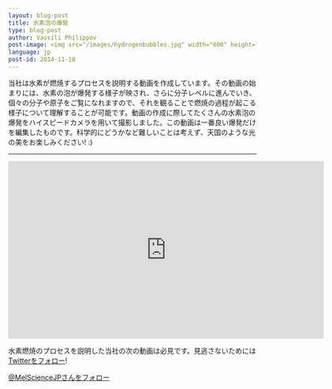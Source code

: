 ```yaml
---
layout: blog-post
title: 水素泡の爆発
type: blog-post
author: Vassili Philippov
post-image: <img src="/images/hydrogenbubbles.jpg" width="600" height="325" alt="水素泡の爆発">
language: jp
post-id: 2014-11-18
---
```

当社は水素が燃焼するプロセスを説明する動画を作成しています。その動画の始まりには、水素の泡が爆発する様子が映され、さらに分子レベルに進んでいき、個々の分子や原子をご覧になれますので、それを観ることで燃焼の過程が起こる様子について理解することが可能です。動画の作成に際してたくさんの水素泡の爆発をハイスピードカメラを用いて撮影しました。この動画は一番良い爆発だけを編集したものです。科学的にどうかなど難しいことは考えず、天国のような光の美をお楽しみください! :) 
<!-- more -->

---

<iframe width="640" height="360" src="http://www.youtube.com/embed/RuXXLjpc67c?rel=0" frameborder="0" allowfullscreen></iframe>
<br/>

水素燃焼のプロセスを説明した当社の次の動画は必見です。見逃さないためには<a href="https://twitter.com/MelScienceJP">Twitterをフォロー</a>!

<!-- Begin Twitter follow -->
<a href="https://twitter.com/MelScienceJP" class="twitter-follow-button" data-show-count="false" data-lang="ja" data-size="large">@MelScienceJPさんをフォロー</a>
<script>!function(d,s,id){var js,fjs=d.getElementsByTagName(s)[0],p=/^http:/.test(d.location)?'http':'https';if(!d.getElementById(id)){js=d.createElement(s);js.id=id;js.src=p+'://platform.twitter.com/widgets.js';fjs.parentNode.insertBefore(js,fjs);}}(document, 'script', 'twitter-wjs');</script>
<!-- End Twitter follow -->
